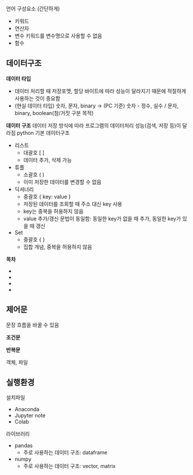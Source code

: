언어 구성요소 (간단하게)
- 키워드
- 연산자
- 변수
  키워드를 변수명으로 사용할 수 없음
- 함수

## 데이터구조

**데이터 타입**
- 데이터 처리할 때 저장포멧, 할당 바이트에 따라 성능이 달라지기 때문에 적절하게 사용하는 것이 중요함
- (현실 데이터 타입) 숫자, 문자, binary -> (PC 기준) 숫자 - 정수, 실수 / 문자, binary, boolean(참/거짓 구분 목적)

**데이터 구조**
데이터 저장 방식에 따라 프로그램의 데이터처리 성능(검색, 저장 등)이 달라짐
python 기본 데이터구조
- 리스트
  - 대괄호 [ ]
  - 데이터 추가, 삭제 가능
- 튜플
  - 소괄호 ( )
  - 이미 저장한 데이터를 변경할 수 없음
- 딕셔너리
  - 중괄호 { key: value }
  - 저장된 데이터를 조회할 때 주소 대신 key 사용
  - key는 중복을 허용하지 않음
  - value 추가/갱신 문법이 동일함: 동일한 key가 없을 때 추가, 동일한 key가 있을 때 갱신
- Set
  - 중괄호 { }
  - 집합 개념, 중복을 허용하지 않음

**목차**
- [](/ex01_데이터타입.ipynb)
- [](/ex02_데이터구조_리스트.ipynb)
- [](/ex03_데이터구조_투플.ipynb)
- [](/ex04_데이터구조_딕셔너리.ipynb)


## 제어문
문장 흐름을 바꿀 수 있음

**조건문**

**반복문**





객체, 파일


## 실행환경
설치파일
- Anaconda
- Jupyter note
- Colab

라이브러리
- pandas
  - 주로 사용하는 데이터 구조: dataframe
- numpy
  - 주로 사용하는 데이터 구조: vector, matrix



